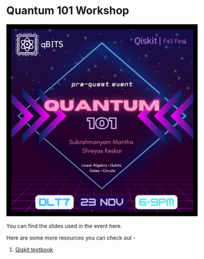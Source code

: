 # Quantum 101 Workshop
<p align="center">
  <img src="https://github.com/qBITS-github/Quest-Qiskit-Fall-Fest/blob/main/Quantum-101/quantum%20101.png" width="600">
</p>
You can find the slides used in the event here. 

Here are some more resources you can check out - 
1. [Qiskit textbook](https://qiskit.org/textbook/preface.html)
